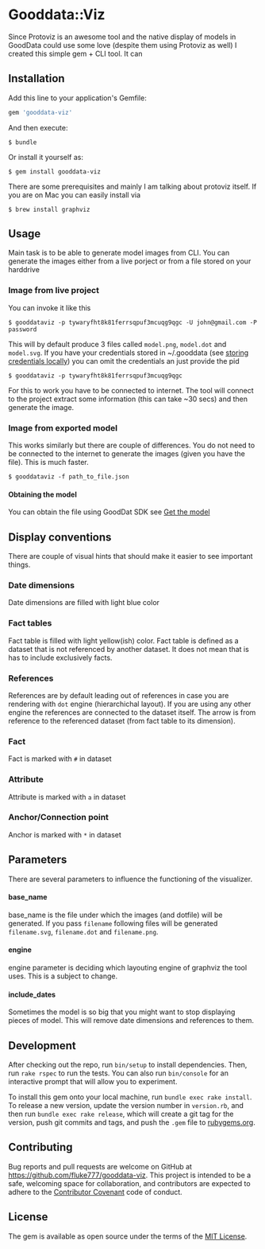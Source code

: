 # Gooddata::Viz

Since Protoviz is an awesome tool and the native display of models in GoodData could use some love (despite them using Protoviz as well) I created this simple gem + CLI tool. It can 

## Installation

Add this line to your application's Gemfile:

```ruby
gem 'gooddata-viz'
```

And then execute:

    $ bundle

Or install it yourself as:

    $ gem install gooddata-viz

There are some prerequisites and mainly I am talking about protoviz itself. If you are on Mac you can easily install via

    $ brew install graphviz

## Usage
Main task is to be able to generate model images from CLI. You can generate the images either from a live porject or from a file stored on your harddrive

### Image from live project
You can invoke it like this

    $ gooddataviz -p tywaryfht8k81ferrsqpuf3mcuqg9qgc -U john@gmail.com -P password

This will by default produce 3 files called `model.png`, `model.dot` and `model.svg`. If you have your credentials stored in ~/.gooddata (see [storing credentials locally](https://github.com/gooddata/gooddata-ruby-examples/blob/master/01_getting_started/03_connecting_to_gooddata.asciidoc#discussion)) you can omit the credentials an just provide the pid

    $ gooddataviz -p tywaryfht8k81ferrsqpuf3mcuqg9qgc

For this to work you have to be connected to internet. The tool will connect to the project extract some information (this can take ~30 secs) and then generate the image.

### Image from exported model
This works similarly but there are couple of differences. You do not need to be connected to the internet to generate the images (given you have the file). This is much faster.

    $ gooddataviz -f path_to_file.json

#### Obtaining the model
You can obtain the file using GoodDat SDK see [Get the model](https://github.com/gooddata/gooddata-ruby-examples/blob/master/12_working_with_blueprints/02_getting_project_blueprint.asciidoc)


## Display conventions
There are couple of visual hints that should make it easier to see important things.

### Date dimensions
Date dimensions are filled with light blue color

### Fact tables
Fact table is filled with light yellow(ish) color. Fact table is defined as a dataset that is not referenced by another dataset. It does not mean that is has to include exclusively facts.

### References
References are by default leading out of references in case you are rendering with `dot` engine (hierarchichal layout). If you are using any other engine the references are connected to the dataset itself. The arrow is from reference to the referenced dataset (from fact table to its dimension).

### Fact
Fact is marked with `#` in dataset

### Attribute
Attribute is marked with `a` in dataset

### Anchor/Connection point
Anchor is marked with `*` in dataset

## Parameters

There are several parameters to influence the functioning of the visualizer.

#### base_name
base_name is the file under which the images (and dotfile) will be generated. If you pass `filename` following files will be generated `filename.svg`, `filename.dot` and `filename.png`.

#### engine
engine parameter is deciding which layouting engine of graphviz the tool uses. This is a subject to change.

#### include_dates
Sometimes the model is so big that you might want to stop displaying pieces of model. This will remove date dimensions and references to them.

## Development

After checking out the repo, run `bin/setup` to install dependencies. Then, run `rake rspec` to run the tests. You can also run `bin/console` for an interactive prompt that will allow you to experiment.

To install this gem onto your local machine, run `bundle exec rake install`. To release a new version, update the version number in `version.rb`, and then run `bundle exec rake release`, which will create a git tag for the version, push git commits and tags, and push the `.gem` file to [rubygems.org](https://rubygems.org).

## Contributing

Bug reports and pull requests are welcome on GitHub at https://github.com/fluke777/gooddata-viz. This project is intended to be a safe, welcoming space for collaboration, and contributors are expected to adhere to the [Contributor Covenant](contributor-covenant.org) code of conduct.


## License

The gem is available as open source under the terms of the [MIT License](http://opensource.org/licenses/MIT).


